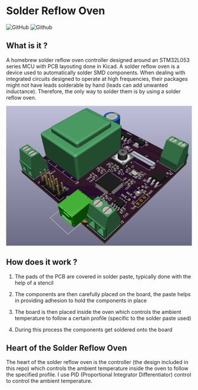 # Solder Reflow Oven
![GitHub](https://img.shields.io/github/license/1sand0s/Solder_Reflow_Oven_2.0)
![Github](https://img.shields.io/badge/release-v2.1.0-blue)
 
<h2> What is it ? </h2>
A homebrew solder reflow oven controller designed around an STM32L053 series MCU with PCB layouting done in Kicad. A solder reflow oven is a device used to 
automatically solder SMD components. When dealing with integrated circuits designed to operate at high frequencies, their packages might not have leads solderable by
hand (leads can add unwanted inductance). Therefore, the only way to solder them is by using a solder reflow oven.  
 
![Alt 3D CAD Model](SolderReflow_3D.png)

<h2> How does it work ? </h2>

1. The pads of the PCB are covered in solder paste, typically done with the help of a stencil

2. The components are then carefully placed on the board, the paste helps in providing adhesion to hold the components in place
 
3. The board is then placed inside the oven which controls the ambient temperature to follow a certain profile (specific to the solder paste used)
 
4. During this process the components get soldered onto the board

<h2> Heart of the Solder Reflow Oven </h2>
The heart of the solder reflow oven is the controller (the design included in this repo) which controls the ambient temperature inside the oven to follow the
specified profile. I use PID (Proportional Integrator Differentiator) control to control the ambient temperature.  
